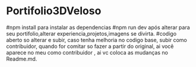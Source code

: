 # Portifolio3DVeloso
#npm install para instalar as dependencias
#npm run dev após alterar para seu portifolio,alterar experiencia,projetos,imagens se divirta.
#codigo aberto so alterar e subir, caso tenha melhoria no codigo base, subir como contribuidor, quando for comitar so fazer a partir do original, ai você aparece no meu como contribuidor , ai vc coloca as mudanças no Readme.md.
